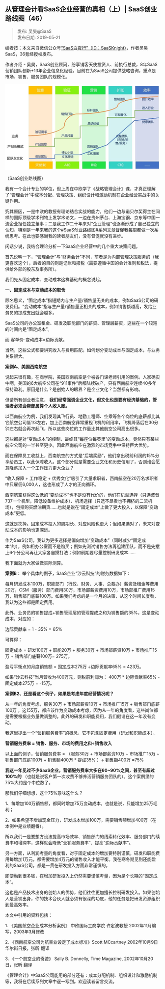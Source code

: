 ## 从管理会计看SaaS企业经营的真相（上）| SaaS创业路线图（46）  

> 发布: 吴昊@SaaS  
> 发布日期: 2019-05-21  

编者按：本文来自微信公众号[“SaaS白夜行”（ID：SaaSKnight）](https://mp.weixin.qq.com/s/VEZ-Daal8jnD2MxZYV-wtg)，作者吴昊SaaS，36氪经授权发布。

作者介绍 - 吴昊，SaaS创业顾问，纷享销客天使投资人、前执行总裁，8年SaaS营销团队创新+13年企业信息化经验。目前在为SaaS公司提供战略咨询，重点是市场、销售、服务团队的规模化。

![image](images/1905-cglhjksaasqyjydzxssaascylxt46-0.jpeg)

（SaaS创业路线图）

我有一个会计专业的学位，但上周在中欧学了《战略管理会计》课，才真正理解了“管理会计”中成本分配、管理决策、组织设计和激励机制在企业经营实战中的关键作用。

究其原因，一是中欧的教授有理论结合实战的能力，他们一边与诺贝尔奖得主在同样的国际顶级学术刊物上发学术论文，一边在贵州茅台、上海宝钢、京东等中国一流企业担任独立董事；二是我工作二十年来对“企业管理”也逐渐形成了自己独立的认知，特别是一年来我的这个\#SaaS创业路线图\#系列文章督促我每周都做一次系统思考。在此也要感谢我的读者朋友们，没有督促就没有进步。

闲话少说，我结合理论分析一下SaaS企业经营中的几个重大决策问题。

首先说明一下，“管理会计”与“财务会计”不同，前者是为内部管理决策服务的（我更喜欢这个），后者的目的则是记账和报税（需要遵循中国的会计准则和税法，提供给外部的股东及事务所）。

我们先从固定成本、变动成本这样基础的概念说起。

**一、固定成本与变动成本的取舍**

顾名思义，“固定成本”指短期内与生产量/销售量无关的成本，例如SaaS公司的研发费用。“变动成本”指与生产量/销售量正相关的成本，例如销售额越高，发给业务员的提成支出就会越多。

SaaS公司的办公室租金、研发及职能部门的薪资、管理层薪资，这些在一个较短的时间内是“固定成本”。

而 客单价-变动成本=边际贡献。

当然，这些公式都要讲究收入与费用匹配。如何划分变动成本与固定成本，与业务关系很大。

**案例A、美国西南航空**

说起来很有趣，在商学院，美国西南航空是个被各门课老师引用的案例。人家确实牛啊，美国的6大航空公司在“911事件”后都陆续破产，只有西南航空连续40多年保持盈利。原因是什么？是创始人的眼界？是企业文化？当然都有影响。

但请所有创业者注意， **我们经常强调企业文化，但文化也是要有经济基础的，管理者必须会帮部属算个人收入账。**

以西南航空为例，我们发现其飞行员、地勤工程师、空乘等各个岗位的底薪都比其它航空公司低1/3左右，加上西南航空非常重视飞机的利用率，飞机降落后在30分钟左右就会再次起飞，所以这些岗位的工作量比其他航空公司高出很多。

这些都是对“变动成本”的控制，最终其“每座位每英里”的变动成本，竟然只有某些航空公司的一半甚至更少。因此西南航空在激烈的市场竞争中保持巨大优势。

而在保障员工收益上，西南航空的方式是“后端奖励”，他们拿出税前利润的15%分享给员工，以此保障收入。这个部分就是需要企业文化和历史信用了，否则谁会愿意降薪加入一个工作压力更大企业？

“收入保障 + 工作稳定 + 优秀文化”吸引了大量求职者，西南航空在20万名求职者中只雇佣6,000人，这也形成了人才的正向循环。

西南航空获得这么低的“变动成本”也不是没有代价的，他们在机型选择（只选波音737一个机型，降低设备维护成本）、机场选择（只选不昂贵也不拥挤的二流机场），包括购买燃油期货......也就是说在“固定成本”上做了更大投入，以保障“变动成本”更低。

这就是抉择。固定成本投入的周期长、对应风险也更大；但如果选对了，未来对变动成本的影响也更深远。

作为SaaS公司，我认为更多选择是偏向增加“变动成本”（同时减少“固定成本”的），例如租办公室而不是购买；例如先测试销售方法再组建团队，而不是先摆上6个分公司再让大家各自摸打法；例如前期要尽量控制研发成本......

我下面就为大家做做实际测算。

**案例B：** 举个具体的例子，SaaS企业“沙云科技”的财务数据如下：

每月研发成本100万，职能部门（行政、财务、人事、总裁办）薪资及租金等费用20万，CSM（服务）部门费用30万，市场部薪资费用10万，市场部推广费用15万，销售部门底薪100万。如果我们考虑的是一个月的决策，从这个时间长度看，我认为这些都是固定费用。

此外，业务员的销售提成+销售管理层的管理提成之和为销售额的35%，这是变动成本，对应的：

边际贡献率 = 1 - 35% = 65%

可算得：

固定成本 = 研发100万 + 职能20万 + 服务30万 + 市场部薪资10万 + 市场推广15万 + 销售部门底薪100万= 275万。

盈亏平衡点的月度销售额 = 固定成本275万 ÷边际贡献率65% = 423万。

如果“沙云科技”当月营收为400万元，则税前利润为： 400万 \* 边际贡献率65% - 固定成本275万 = -15万。

**案例B2、还是看这个例子，如果是考虑年度经营情况呢？**

从一年的角度考虑，服务30万 + 市场部薪资10万 + 市场推广15万 + 销售部门底薪100万 ，这155万，都应该作为变动成本考虑，因为从一年的角度看，这些岗位都是需要根据业务量做调整的。此外的研发和职能费用，我们假设在这一年没有变动。

我这里提出一个“营销服务费率”的概念，它不包含固定费用（研发和职能成本），

**营销服务费率 = 销售、服务、市场的费用之和÷销售收入**

以上面的例子，营销服务费率 = （服务30万 + 市场部薪资10万 + 市场推广15万 + 销售部门底薪100万 + 销售额400万 \* 提成35% ）÷ 销售额400万 ≈75%

**我这一年见过不少SaaS企业，营销服务费率大多在60~90%之间，甚至有超过100%的** （也就是说客户第一次收费不够养活营销服务团队的）。这个案例里的75%大约是个中位数了。

那我们仔细想想，这个75%意味这什么？

1、每增加100万销售额，都同时增加75万变动成本，也就是说，只能增加25万毛利；

2、如果希望不增加现金压力，研发成本增加100万，需要销售额增加400万（在本例中是业绩翻番）。

所以我们一是要想方设法提高市场效率、销售部门的线索转化效率、服务部门的续费率和增购率，这样就会降低“营销服务费率”、提高“边际贡献率”。

另一方面，从利润考量的角度看，对于固定成本的增加要特别谨慎，研发和职能费用每增加1万元，都需要增加4万元的销售收入才能平衡。我在寒冬期见到还能盈利的SaaS公司，都是一贯在研发投入方面非常谨慎的。

即便融到很多钱，在增加研发投入上仍然需要谨慎考量，因为是个长期的“固定成本”。

这也是产品技术出身的创始人的优势，他们往往更加擅长控制研发投入。如果创始人是营销出身，你的技术合伙人就必须有很深的功底，他的任务是把研发资源组织到最高效率。

本文中引用的资料包括：

1\. 《美国航空企业成本分析案例》 中欧国际工商学院 许定波教授 2002年11月编写，2003年3月修改

2\. 《西南航空公司为航空业设定了成本标准》Scott MCcartney 2002年10月9日华尔街日报，张昕 翻译

3\. 《一个航空业的奇迹》 Sally B. Donnelly, Time Magazine, 2002年10月20日，张昕 翻译

《管理会计》中SaaS公司能用的部分还有：成本分配机制、组织设计和激励机制等，我将在后续系列文章中逐一写到。欢迎读者留言交流。
